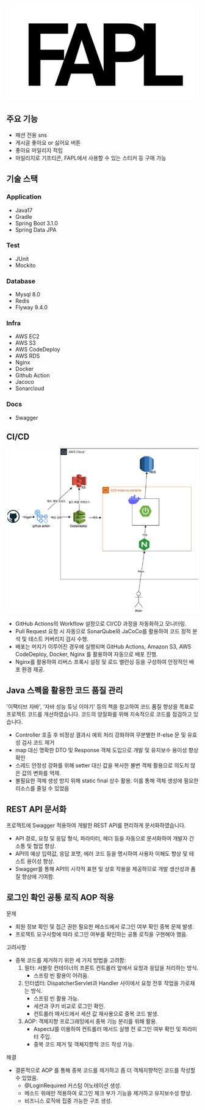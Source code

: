 ![fapl-logo.png](readme%2Ffapl-logo.png)


## 주요 기능
- 패션 전용 sns 
- 게시글 좋아요 or 싫어요 버튼 
- 좋아요 마일리지 적립
- 마일리지로 기프티콘, FAPL에서 사용할 수 있는 스티커 등 구매 가능 


## 기술 스택 
### Application
- Java17
- Gradle
- Spring Boot 3.1.0
- Spring Data JPA

### Test
- JUnit
- Mockito

### Database
- Mysql 8.0
- Redis
- Flyway 9.4.0

### Infra
- AWS EC2
- AWS S3
- AWS CodeDeploy
- AWS RDS
- Nginx
- Docker
- Github Action
- Jacoco
- Sonarcloud

### Docs
- Swagger


## CI/CD
![cicd.png](readme%2Fcicd.png)
- GitHub Actions의 Workflow 설정으로 CI/CD 과정을 자동화하고 모니터링.
- Pull Request 요청 시 자동으로 SonarQube와 JaCoCo를 활용하여 코드 정적 분석 및 테스트 커버리지 검사 수행.
- 배포는 머지가 이루어진 경우에 실행되며 GitHub Actions, Amazon S3, AWS CodeDeploy, Docker, Nginx 를 활용하여 자동으로 배포 진행.
- Nginx를 활용하여 리버스 프록시 설정 및 로드 밸런싱 등을 구성하여 안정적인 배포 환경 제공.

## Java 스펙을 활용한 코드 품질 관리

'이팩티브 자바', '자바 성능 튜닝 이야기' 등의 책을 참고하여 코드 품질 향상을 목표로 프로젝트 코드를 개선하였습니다. 코드의 양질화를 위해 지속적으로 코드를 점검하고 있습니다.

- Controller 호출 후 비정상 결과시 예외 처리 강화하여 무분별한 If-else 문 및 유효성 검사 코드 제거
- map 대신 명확한 DTO 및 Response 객체 도입으로 개발 및 유지보수 용이성 향상 확인
- 스레드 안정성 강화를 위해 setter 대신 값을 복사한 불변 객체 활용으로 의도치 않은 값의 변화를 억제.
- 불필요한 객체 생성 방지 위해 static final 상수 활용. 이를 통해 객체 생성에 필요한 리소스를 줄일 수 있었음

## REST API 문서화

프로젝트에 Swagger 적용하여 개발한 REST API를 편리하게 문서화하였습니다.

- API 경로, 요청 및 응답 형식, 파라미터, 헤더 등을 자동으로 문서화하여 개발자 간 소통 및 협업 향상.
- API의 예상 입력값, 응답 포맷, 에러 코드 등을 명시하여 사용자 이해도 향상 및 테스트 용이성 향상.
- Swagger를 통해 API의 시각적 표현 및 상호 작용을 제공하므로 개발 생산성과 품질 향상에 기여함.

## 로그인 확인 공통 로직 AOP 적용

문제

- 회원 정보 확인 및 접근 권한 필요한 메소드에서 로그인 여부 확인 중복 문제 발생.
- 프로젝트 요구사항에 따라 로그인 여부를 확인하는 공통 로직을 구현해야 했음.

고려사항

- 중복 코드를 제거하기 위한 세 가지 방법을 고려함:
    1. 필터: 서블릿 컨테이너의 프론트 컨트롤러 앞에서 요청과 응답을 처리하는 방식.
        - 스프링 빈 활용이 어려움.
    2. 인터셉터: DispatcherServlet과 Handler 사이에서 요청 전후 작업을 가로채는 방식.
        - 스프링 빈 활용 가능.
        - 세션과 쿠키 비교로 로그인 확인.
        - 컨트롤러 메서드에서 세션 값 재사용으로 중복 코드 발생.
    3. AOP: 객체지향 프로그래밍에서 중복 기능 분리를 위해 활용.
        - AspectJ를 이용하여 컨트롤러 메서드 실행 전 로그인 여부 확인 및 파라미터 주입.
        - 중복 코드 제거 및 객체지향적 코드 작성 가능.

해결

- 결론적으로 AOP 를 통해 중복 코드를 제거하고 좀 더 객체지향적인 코드를 작성할 수 있었음.
    - @LoginRequired 커스텀 어노테이션 생성.
    - 메소드 위에만 적용하여 로그인 체크 부가 기능을 제거하고 유지보수성 향상.
    - 비즈니스 로직에 집중 가능한 구조 생성.
